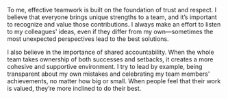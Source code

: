 To me, effective teamwork is built on the foundation of trust and respect. I believe that everyone brings unique strengths to a team, and it’s important to recognize and value those contributions. I always make an effort to listen to my colleagues' ideas, even if they differ from my own—sometimes the most unexpected perspectives lead to the best solutions.

I also believe in the importance of shared accountability. When the whole team takes ownership of both successes and setbacks, it creates a more cohesive and supportive environment. I try to lead by example, being transparent about my own mistakes and celebrating my team members' achievements, no matter how big or small. When people feel that their work is valued, they’re more inclined to do their best.